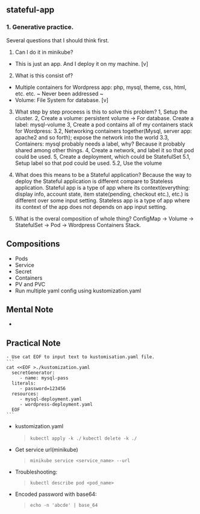 ## stateful-app 
### 1. Generative practice.
Several questions that I should think first.
1. Can I do it in minikube?
  - This is just an app. And I deploy it on my machine.  [v]

2. What is this consist of?
  - Multiple containers for Wordpress app: php, mysql, theme, css, html, etc. etc. ~ Never been addressed ~
  - Volume: File System for database. [v]

3. What step by step proceess is this to solve this problem?
  1, Setup the cluster.
  2, Create a volume: persistent volume -> For database. Create a label: mysql-volume 
  3, Create a pod contains all of my containers stack for Wordpress:
    3.2, Networking containers together(Mysql, server app: apache2 and so forth); expose the network into the world
    3.3, Containers: mysql probably needs a label, why? Because it probably shared among other things.
  4, Create a network, and label it so that pod could be used.
  5, Create a deployment, which could be StatefulSet
    5.1, Setup label so that pod could be used.
    5.2, Use the volume

4. What does this means to be a Stateful application?
  Because the way to deploy the Stateful application is different compare to Stateless application.
  Stateful app is a type of app where its context(everything: display info, account state, item state(pending, checkout etc.), etc.) is different over some input setting.
  Stateless app is a type of app where its context of the app does not depends on app input setting.

5. What is the overal composition of whole thing?
    ConfigMap -> Volume -> StatefulSet -> Pod -> Wordpress Containers Stack.

## Compositions
   - Pods
   - Service
   - Secret
   - Containers
   - PV and PVC
   - Run multiple yaml config using kustomization.yaml

## Mental Note
   
   - 
## Practical Note
    
    - Use cat EOF to input text to kustomisation.yaml file.
    ```
    cat <<EOF >./kustomization.yaml
      secretGenerator:
         - name: mysql-pass
      literals:
         - password=123456
      resources:
         - mysql-deployment.yaml
         - wordpress-deployment.yaml    
      EOF
    ```
   
   - kustomization.yaml
      > `kubectl apply -k ./`
      > `kubectl delete -k ./`

   - Get service url(minikube)
      > `minikube service <service_name> --url`

   - Troubleshooting:
      > `kubectl describe pod <pod_name>`
   
   - Encoded password with base64:
      > `echo -n 'abcde' | base_64`